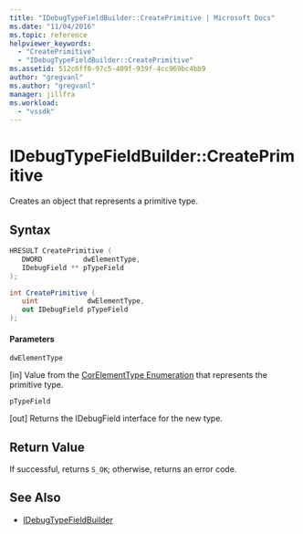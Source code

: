 ```yaml
---
title: "IDebugTypeFieldBuilder::CreatePrimitive | Microsoft Docs"
ms.date: "11/04/2016"
ms.topic: reference
helpviewer_keywords:
  - "CreatePrimitive"
  - "IDebugTypeFieldBuilder::CreatePrimitive"
ms.assetid: 512c6ff0-97c5-409f-939f-4cc969bc4bb9
author: "gregvanl"
ms.author: "gregvanl"
manager: jillfra
ms.workload:
  - "vssdk"
---
```

# IDebugTypeFieldBuilder::CreatePrimitive
Creates an object that represents a primitive type.

## Syntax

```cpp
HRESULT CreatePrimitive (
   DWORD          dwElementType,
   IDebugField ** pTypeField
);
```

```csharp
int CreatePrimitive (
   uint            dwElementType,
   out IDebugField pTypeField
);
```

#### Parameters
 `dwElementType`

 [in] Value from the [CorElementType Enumeration](/dotnet/framework/unmanaged-api/metadata/corelementtype-enumeration) that represents the primitive type.

 `pTypeField`

 [out] Returns the IDebugField interface for the new type.

## Return Value
 If successful, returns `S_OK`; otherwise, returns an error code.

## See Also
- [IDebugTypeFieldBuilder](../../../extensibility/debugger/reference/idebugtypefieldbuilder.md)